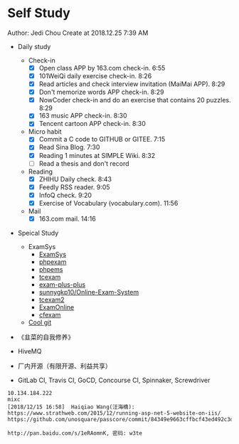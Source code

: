# Self Study

Author: Jedi Chou
Create at 2018.12.25 7:39 AM

* Daily study
  * Check-in
    -[x] Open class APP by 163.com check-in. 6:55
    -[x] 101WeiQi daily exercise check-in. 8:26
    -[x] Read articles and check interview invitation (MaiMai APP). 8:29
    -[x] Don't memorize words APP check-in. 8:29
    -[x] NowCoder check-in and do an exercise that contains 20 puzzles. 8:29
    -[x] 163 music APP check-in. 8:30
    -[x] Tencent cartoon APP check-in. 8:30
  * Micro habit
    -[x] Commit a C code to GITHUB or GITEE. 7:15
    -[x] Read Sina Blog. 7:30
    -[x] Reading 1 minutes at SIMPLE Wiki. 8:32
    -[ ] Read a thesis and don't record
  * Reading
    -[x] ZHIHU Daily check. 8:43
    -[x] Feedly RSS reader. 9:05
    -[x] InfoQ check. 9:20
    -[x] Exercise of Vocabulary (vocabulary.com). 11:56
  * Mail
    -[x] 163.com mail. 14:16

* Speical Study
  * ExamSys
    * [ExamSys](https://github.com/lrx0014/ExamSys)
    * [phpexam](https://sourceforge.net/projects/phpexam/)
    * [phpems](https://github.com/phpems/phpems)
    * [tcexam](https://www.oschina.net/p/tcexam/)
    * [exam-plus-plus](https://www.oschina.net/p/exam-plus-plus)
    * [sunnygkp10/Online-Exam-System](https://github.com/sunnygkp10/Online-Exam-System-)
    * [tcexam2](https://tcexam.org/)
    * [ExamOnline](https://github.com/wepeng/ExamOnline)
    * [cfexam](https://github.com/cforth/cfexam)
  * [Cool git](https://learngitbranching.js.org/?demo)

* 《韭菜的自我修养》
* HiveMQ
* 厂内开源（有限开源、利益共享）
* GitLab CI, Travis CI, GoCD, Concourse CI, Spinnaker, Screwdriver

```text
10.134.184.222
mixc
[‎2018/‎12/‎15 16:58]  Haiqiao Wang(汪海橋):  
https://www.strathweb.com/2015/12/running-asp-net-5-website-on-iis/
https://github.com/unosquare/passcore/commit/84349e9663cffbcf43ed492c3dd66f8431eee68e

http://pan.baidu.com/s/1eRAomnK, 密码: w3te
```
